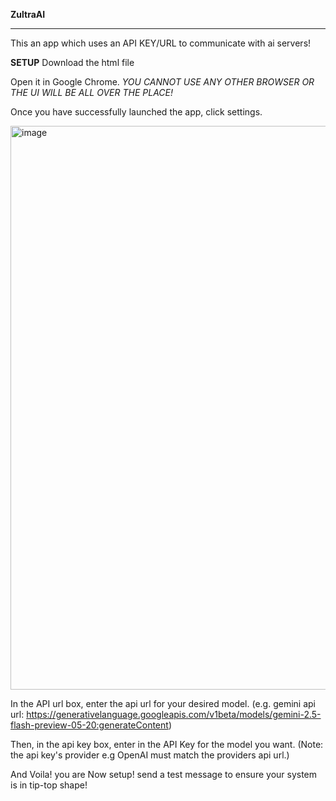 ****ZultraAI****
_______________________________________________________________________________________________________________________________________________________________________________________________________________________

This an app which uses an API KEY/URL to communicate with ai servers!

**SETUP**
Download the html file

Open it in Google Chrome. *YOU CANNOT USE ANY OTHER BROWSER OR THE UI WILL BE ALL OVER THE PLACE!*

Once you have successfully launched the app, click settings.

<img width="1919" height="902" alt="image" src="https://github.com/user-attachments/assets/1ca0a982-72df-4f46-9060-4a57e8a371a9" />

In the API url box, enter the api url for your desired model. (e.g. gemini api url: https://generativelanguage.googleapis.com/v1beta/models/gemini-2.5-flash-preview-05-20:generateContent)

Then, in the api key box, enter in the API Key for the model you want. (Note: the api key's provider e.g OpenAI must match the providers api url.)

And Voila! you are Now setup! send a test message to ensure your system is in tip-top shape!

